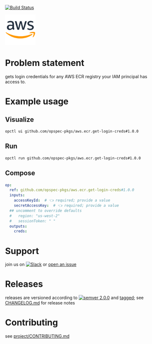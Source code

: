 [![Build Status](https://github.com/opspec-pkgs/aws.ecr.get-login-creds/workflows/build/badge.svg?branch=main)](https://github.com/opspec-pkgs/aws.ecr.get-login-creds/actions?query=workflow%3Abuild+branch%3Amain)

<img src="icon.svg" alt="icon" height="100px">

# Problem statement

gets login credentials for any AWS ECR registry your IAM principal has access to.

# Example usage

## Visualize

```shell
opctl ui github.com/opspec-pkgs/aws.ecr.get-login-creds#1.0.0
```

## Run

```
opctl run github.com/opspec-pkgs/aws.ecr.get-login-creds#1.0.0
```

## Compose

```yaml
op:
  ref: github.com/opspec-pkgs/aws.ecr.get-login-creds#1.0.0
  inputs:
    accessKeyId:  # 👈 required; provide a value
    secretAccessKey:  # 👈 required; provide a value
  ## uncomment to override defaults
  #   region: "us-west-2"
  #   sessionToken: " "
  outputs:
    creds:
```

# Support

join us on
[![Slack](https://img.shields.io/badge/slack-opctl-E01563.svg)](https://join.slack.com/t/opctl/shared_invite/zt-51zodvjn-Ul_UXfkhqYLWZPQTvNPp5w)
or
[open an issue](https://github.com/opspec-pkgs/aws.ecr.get-login-creds/issues)

# Releases

releases are versioned according to
[![semver 2.0.0](https://img.shields.io/badge/semver-2.0.0-brightgreen.svg)](http://semver.org/spec/v2.0.0.html)
and [tagged](https://git-scm.com/book/en/v2/Git-Basics-Tagging); see
[CHANGELOG.md](CHANGELOG.md) for release notes

# Contributing

see
[project/CONTRIBUTING.md](https://github.com/opspec-pkgs/project/blob/main/CONTRIBUTING.md)
